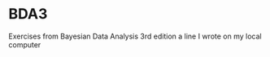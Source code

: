 # BDA3
Exercises from Bayesian Data Analysis 3rd edition
a   l i n e   I   w r o t e   o n   m y   l o c a l   c o m p u t e r  
 